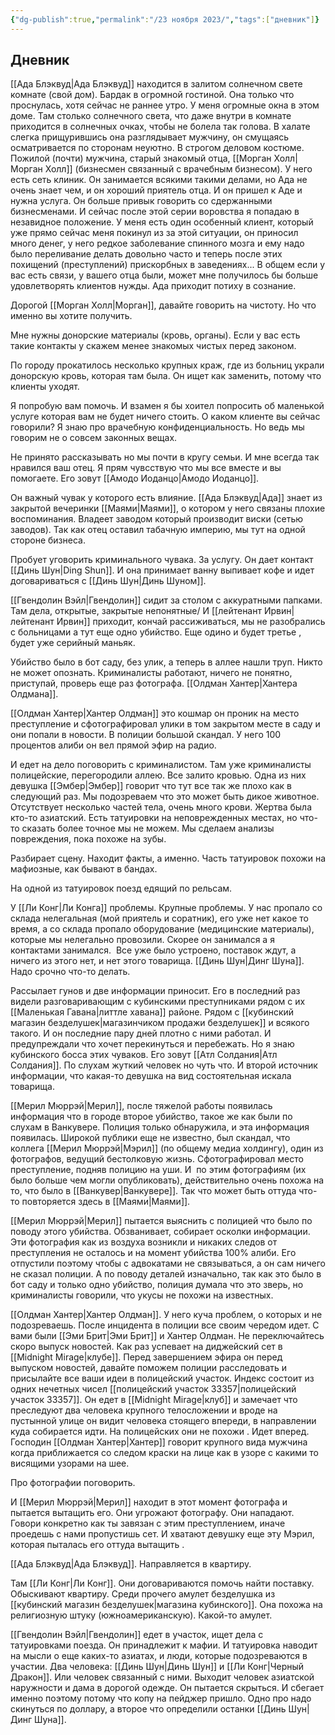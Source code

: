 ```yaml
---
{"dg-publish":true,"permalink":"/23 ноября 2023/","tags":["дневник"]}
---
```


## Дневник
[[Ада Блэквуд\|Ада Блэквуд]] находится в залитом солнечном свете комнате (свой дом). Бардак в огромной гостиной. Она только что проснулась, хотя сейчас не раннее утро. У меня огромные окна в этом доме. Там столько солнечного света, что даже внутри в комнате приходится в солнечных очках, чтобы не болела так голова. В халате слегка прищурившись она разглядывает мужчину, он смущаясь осматривается по сторонам неуютно. В строгом деловом костюме. Пожилой (почти) мужчина, старый знакомый отца, [[Морган Холл\|Морган Холл]] (бизнесмен связанный с врачебным бизнесом). У него есть сеть клиник. Он занимается всякими такими делами, но Ада не очень знает чем, и он хороший приятель отца. И он пришел к Аде и нужна услуга. Он больше привык говорить со сдержанными бизнесменами. И сейчас после этой серии воровства я попадаю в незавидное положение. У меня есть один особенный клиент, который уже прямо сейчас меня покинул из за этой ситуации, он приносил много денег, у него редкое заболевание спинного мозга и ему надо было переливание делать довольно часто и теперь после этих похищений (преступлений) прискорбных в заведениях... В общем если у вас есть связи, у вашего отца были, может мне получилось бы больше удовлетворять клиентов нужды. Ада приходит потиху в сознание.

Дорогой [[Морган Холл\|Морган]], давайте говорить на чистоту. Но что именно вы хотите получить.

Мне нужны донорские материалы (кровь, органы). Если у вас есть такие контакты у скажем менее знакомых чистых перед законом.

По городу прокатилось несколько крупных краж, где из больниц украли донорскую кровь, которая там была. Он ищет как заменить, потому что клиенты уходят.

Я попробую вам помочь. И взамен я бы хоител попросить об маленькой услуге которая вам не будет ничего стоить. О каком клиенте вы сейчас говорили? Я знаю про врачебную конфиденциальность. Но ведь мы говорим не о совсем законных вещах.

Не принято рассказывать но мы почти в кругу семьи. И мне всегда так нравился ваш отец. Я прям чувсствую что мы все вместе и вы помогаете. Его зовут [[Амодо Иоданцо\|Амодо Иоданцо]].

Он важный чувак у которого есть влияние. [[Ада Блэквуд\|Ада]] знает из закрытой вечеринки [[Маями\|Маями]], о котором у него связаны плохие воспоминания. Владеет заводом который производит виски (сетью заводов). Так как отец оставил табачную империю, мы тут на одной стороне бизнеса.

Пробует уговорить криминального чувака. За услугу. Он дает контакт [[Динь Шун\|Ding Shun]]. И она принимает ванну выпивает кофе и идет договариваться с [[Динь Шун\|Динь Шуном]].

[[Гвендолин Вэйл\|Гвендолин]] сидит за столом с аккуратными папками. Там дела, открытые, закрытые непонятные/ И [[лейтенант Ирвин\|лейтенант Ирвин]] приходит, кончай рассиживаться, мы не разобрались с больницами а тут еще одно убийство. Еще одино и будет третье , будет уже серийный маньяк.

Убийство было в бот саду, без улик, а теперь в аллее нашли труп. Никто не может опознать. Криминалисты работают, ничего не понятно, приступай, проверь еще раз фотографа. [[Олдман Хантер\|Хантера Олдмана]].

[[Олдман Хантер\|Хантер Олдман]] это кошмар он проник на место преступление и сфотографировал улики в том закрытом месте в саду и они попали в новости. В полиции большой скандал. У него 100 процентов алиби он вел прямой эфир на радио.

И едет на дело поговорить с криминалистом. Там уже криминалисты полицейские, перегородили аллею. Все залито кровью. Одна из них девушка [[Эмбер\|Эмбер]] говорит что тут все так же плохо как в следующий раз. Мы подозреваем что это может быть дикое животное. Отсутствует несколько частей тела, очень много крови. Жертва была кто-то азиатский. Есть татуировки на неповрежденных местах, но что-то сказать более точное мы не можем. Мы сделаем анализы повреждения, пока похоже на зубы. 

Разбирает сцену. Находит факты, а именно. Часть татуировок похожи на мафиозные, как бывают в бандах.

На одной из татуировок поезд едящий по рельсам.

У [[Ли Конг\|Ли Конга]] проблемы. Крупные проблемы. У нас пропало со склада нелегальная (мой приятель и соратник), его уже нет какое то время, а со склада пропало оборудование (медицинские материалы), которые мы нелегально провозили. Скорее он занимался а я контактами занимался.  Все уже было устроено, поставок ждут, а ничего из этого нет, и нет этого товарища. [[Динь Шун\|Динг Шуна]]. Надо срочно что-то делать.

Рассылает гунов и две информации приносит. Его в последний раз видели разговаривающим с кубинскими преступниками рядом с их [[Маленькая Гавана\|литтле хавана]] районе. Рядом с [[кубинский магазин безделушек\|магазинчиком продажи безделушек]] и всякого такого. И он последние пару дней плотно с ними работал. И предупреждали что хочет перекинуться и перебежать. Но я знаю кубинского босса этих чуваков. Его зовут [[Атл Солдания\|Атл Солдания]]. По слухам жуткий человек но чуть что. И второй источник информации, что какая-то девушка на вид состоятельная искала товарища.

[[Мерил Мюррэй\|Мерил]], после тяжелой работы появилась информация что в городе второе убийство, такое же как были по слухам в Ванкувере. Полиция только обнаружила, и эта информация появилась. Широкой публики еще не известно, был скандал, что коллега [[Мерил Мюррэй\|Мэрил]] (по общему медиа холдингу), один из фотографов, ведущий бестолковую жизнь. Сфотографировал место преступление, подняв полицию на уши. И  по этим фотографиям (их было больше чем могли опубликовать), действительно очень похожа на то, что было в [[Ванкувер\|Ванкувере]]. Так что может быть оттуда что-то повторяется здесь в [[Маями\|Маями]].

[[Мерил Мюррэй\|Мерил]] пытается выяснить с полицией что было по поводу этого убийства. Обзванивает, собирает осколки информации. Эти фотография как из воздуха возникли и никаких следов от преступления не осталось и на момент убийства 100% алиби. Его отпустили поэтому чтобы с адвокатами не связываться, а он сам ничего не сказал полиции. А по поводу деталей изначально, так как это было в бот саду и только одно убийство, полиция думала что это зверь, но криминалисты говорили, что укусы не похожи на известных.

[[Олдман Хантер\|Хантер Олдман]]. У него куча проблем, о которых и не подозреваешь. После инцидента в полиции все своим чередом идет. С вами были [[Эми Брит\|Эми Брит]] и Хантер Олдман. Не переключайтесь скоро выпуск новостей. Как раз успевает на диджейский сет в [[Midnight Mirage\|клубе]]. Перед завершением эфира он перед выпуском новостей, давайте поможем полиции расследовать и присылайте все ваши идеи в полицейский участок. Индекс состоит из одних нечетных чисел [[полицейский участок 33357\|полицейский участок 33357]]. Он едет в [[Midnight Mirage\|клуб]] и замечает что преследуют два человека крупного телосложении и вроде на пустынной улице он видит человека стоящего впереди, в направлении куда собирается идти. На полицейских они не похожи . Идет вперед. Господин [[Олдман Хантер\|Хантер]] говорит крупного вида мужчина когда приближается со следом краски на лице как в узоре с какими то висящими узорами на шее.

Про фотографии поговорить.

И [[Мерил Мюррэй\|Мерил]] находит в этот момент фотографа и пытается вытащить его. Они угрожают фотографу. Они нападают. Говори конкретно как ты завязан с этим преступлением, иначе проедешь с нами пропустишь сет. И хватают девушку еще эту Мэрил, которая пыталась его оттуда вытащить .

[[Ада Блэквуд\|Ада Блэквуд]]. Направляется в квартиру.

Там [[Ли Конг\|Ли Конг]]. Они договариваются помочь найти поставку. Обыскивают квартиру. Среди прочего амулет безделушка из [[кубинский магазин безделушек\|магазина кубинского]]. Она похожа на религиозную штуку (южноамериканскую). Какой-то амулет.

[[Гвендолин Вэйл\|Гвендолин]] едет в участок, ищет дела с татуировками поезда. Он принадлежит к мафии. И татуировка наводит на мысли о еще каких-то азиатах, и люди, которые подозреваются в участии. Два человека: [[Динь Шун\|Динь Шун]] и [[Ли Конг\|Черный Дракон]]. Или человек связанный с ними. Выходит человек азиатской наружности и дама в дорогой одежде. Он пытается скрыться. И сбегает именно поэтому потому что копу на пейджер пришло. Одно про надо скинуться по доллару, а второе что определили останки [[Динь Шун\|Динг Шуна]].